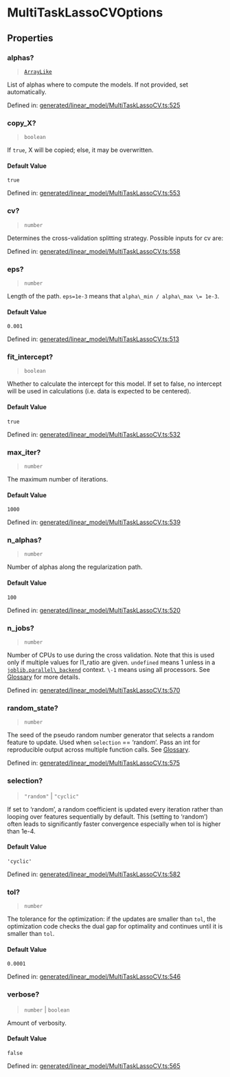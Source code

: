 # MultiTaskLassoCVOptions

## Properties

### alphas?

> [`ArrayLike`](../types/ArrayLike.md)

List of alphas where to compute the models. If not provided, set automatically.

Defined in:  [generated/linear\_model/MultiTaskLassoCV.ts:525](https://github.com/transitive-bullshit/scikit-learn-ts/blob/92ab806/packages/sklearn/src/generated/linear_model/MultiTaskLassoCV.ts#L525)

### copy\_X?

> `boolean`

If `true`, X will be copied; else, it may be overwritten.

#### Default Value

`true`

Defined in:  [generated/linear\_model/MultiTaskLassoCV.ts:553](https://github.com/transitive-bullshit/scikit-learn-ts/blob/92ab806/packages/sklearn/src/generated/linear_model/MultiTaskLassoCV.ts#L553)

### cv?

> `number`

Determines the cross-validation splitting strategy. Possible inputs for cv are:

Defined in:  [generated/linear\_model/MultiTaskLassoCV.ts:558](https://github.com/transitive-bullshit/scikit-learn-ts/blob/92ab806/packages/sklearn/src/generated/linear_model/MultiTaskLassoCV.ts#L558)

### eps?

> `number`

Length of the path. `eps=1e-3` means that `alpha\_min / alpha\_max \= 1e-3`.

#### Default Value

`0.001`

Defined in:  [generated/linear\_model/MultiTaskLassoCV.ts:513](https://github.com/transitive-bullshit/scikit-learn-ts/blob/92ab806/packages/sklearn/src/generated/linear_model/MultiTaskLassoCV.ts#L513)

### fit\_intercept?

> `boolean`

Whether to calculate the intercept for this model. If set to false, no intercept will be used in calculations (i.e. data is expected to be centered).

#### Default Value

`true`

Defined in:  [generated/linear\_model/MultiTaskLassoCV.ts:532](https://github.com/transitive-bullshit/scikit-learn-ts/blob/92ab806/packages/sklearn/src/generated/linear_model/MultiTaskLassoCV.ts#L532)

### max\_iter?

> `number`

The maximum number of iterations.

#### Default Value

`1000`

Defined in:  [generated/linear\_model/MultiTaskLassoCV.ts:539](https://github.com/transitive-bullshit/scikit-learn-ts/blob/92ab806/packages/sklearn/src/generated/linear_model/MultiTaskLassoCV.ts#L539)

### n\_alphas?

> `number`

Number of alphas along the regularization path.

#### Default Value

`100`

Defined in:  [generated/linear\_model/MultiTaskLassoCV.ts:520](https://github.com/transitive-bullshit/scikit-learn-ts/blob/92ab806/packages/sklearn/src/generated/linear_model/MultiTaskLassoCV.ts#L520)

### n\_jobs?

> `number`

Number of CPUs to use during the cross validation. Note that this is used only if multiple values for l1\_ratio are given. `undefined` means 1 unless in a [`joblib.parallel\_backend`](https://joblib.readthedocs.io/en/latest/parallel.html#joblib.parallel_backend "(in joblib v1.3.0.dev0)") context. `\-1` means using all processors. See [Glossary](../../glossary.html#term-n_jobs) for more details.

Defined in:  [generated/linear\_model/MultiTaskLassoCV.ts:570](https://github.com/transitive-bullshit/scikit-learn-ts/blob/92ab806/packages/sklearn/src/generated/linear_model/MultiTaskLassoCV.ts#L570)

### random\_state?

> `number`

The seed of the pseudo random number generator that selects a random feature to update. Used when `selection` == ‘random’. Pass an int for reproducible output across multiple function calls. See [Glossary](../../glossary.html#term-random_state).

Defined in:  [generated/linear\_model/MultiTaskLassoCV.ts:575](https://github.com/transitive-bullshit/scikit-learn-ts/blob/92ab806/packages/sklearn/src/generated/linear_model/MultiTaskLassoCV.ts#L575)

### selection?

> `"random"` \| `"cyclic"`

If set to ‘random’, a random coefficient is updated every iteration rather than looping over features sequentially by default. This (setting to ‘random’) often leads to significantly faster convergence especially when tol is higher than 1e-4.

#### Default Value

`'cyclic'`

Defined in:  [generated/linear\_model/MultiTaskLassoCV.ts:582](https://github.com/transitive-bullshit/scikit-learn-ts/blob/92ab806/packages/sklearn/src/generated/linear_model/MultiTaskLassoCV.ts#L582)

### tol?

> `number`

The tolerance for the optimization: if the updates are smaller than `tol`, the optimization code checks the dual gap for optimality and continues until it is smaller than `tol`.

#### Default Value

`0.0001`

Defined in:  [generated/linear\_model/MultiTaskLassoCV.ts:546](https://github.com/transitive-bullshit/scikit-learn-ts/blob/92ab806/packages/sklearn/src/generated/linear_model/MultiTaskLassoCV.ts#L546)

### verbose?

> `number` \| `boolean`

Amount of verbosity.

#### Default Value

`false`

Defined in:  [generated/linear\_model/MultiTaskLassoCV.ts:565](https://github.com/transitive-bullshit/scikit-learn-ts/blob/92ab806/packages/sklearn/src/generated/linear_model/MultiTaskLassoCV.ts#L565)

